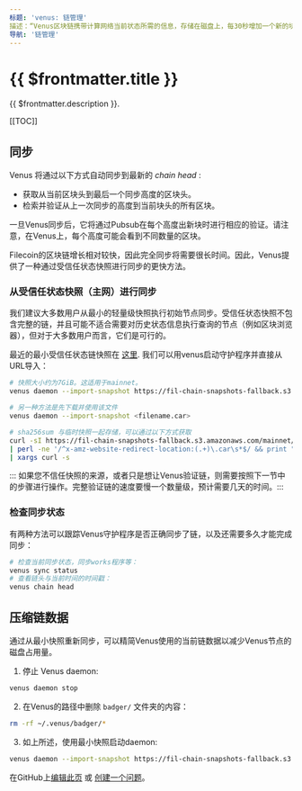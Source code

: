 ```yaml
---
标题: 'venus: 链管理'
描述：“Venus区块链携带计算网络当前状态所需的信息，存储在磁盘上，每30秒增加一个新的块。本指南解释了如何管理th链的几个方面。”
导航: '链管理'
---
```


# {{ $frontmatter.title }}

{{ $frontmatter.description }}.

[[TOC]]

## 同步

Venus 将通过以下方式自动同步到最新的 _chain head_ :

- 获取从当前区块头到最后一个同步高度的区块头。
- 检索并验证从上一次同步的高度到当前块头的所有区块。

一旦Venus同步后，它将通过Pubsub在每个高度出新块时进行相应的验证。请注意，在Venus上，每个高度可能会看到不同数量的区块。

Filecoin的区块链增长相对较快，因此完全同步将需要很长时间。因此，Venus提供了一种通过受信任状态快照进行同步的更快方法。

### 从受信任状态快照（主网）进行同步

我们建议大多数用户从最小的轻量级快照执行初始节点同步。受信任状态快照不包含完整的链，并且可能不适合需要对历史状态信息执行查询的节点（例如区块浏览器），但对于大多数用户而言，它们是可行的。

最近的最小受信任状态链快照在 [这里](https://fil-chain-snapshots-fallback.s3.amazonaws.com/mainnet/minimal_finality_stateroots_latest.car). 我们可以用venus启动守护程序并直接从URL导入：

```sh
# 快照大小约为7GiB。这适用于mainnet。
venus daemon --import-snapshot https://fil-chain-snapshots-fallback.s3.amazonaws.com/mainnet/minimal_finality_stateroots_latest.car

# 另一种方法是先下载并使用该文件
venus daemon --import-snapshot <filename.car>

# sha256sum 与临时快照一起存储，可以通过以下方式获取
curl -sI https://fil-chain-snapshots-fallback.s3.amazonaws.com/mainnet/minimal_finality_stateroots_latest.car \
| perl -ne '/^x-amz-website-redirect-location:(.+)\.car\s*$/ && print "$1.sha256sum"' \
| xargs curl -s
```

::: 如果您不信任快照的来源，或者只是想让Venus验证链，则需要按照下一节中的步骤进行操作。完整验证链的速度要慢一个数量级，预计需要几天的时间。:::

### 检查同步状态

有两种方法可以跟踪Venus守护程序是否正确同步了链，以及还需要多久才能完成同步：

```sh
# 检查当前同步状态，同步works程序等：
venus sync status
# 查看链头与当前时间的时间戳：
venus chain head
```

## 压缩链数据

通过从最小快照重新同步，可以精简Venus使用的当前链数据以减少Venus节点的磁盘占用量。

1. 停止 Venus daemon:

  ```bash
  venus daemon stop
  ```

2. 在Venus的路径中删除 `badger/` 文件夹的内容：

  ```bash
  rm -rf ~/.venus/badger/*
  ```
  
3. 如上所述，使用最小快照启动daemon:

  ```bash
  venus daemon --import-snapshot https://fil-chain-snapshots-fallback.s3.amazonaws.com/mainnet/minimal_finality_stateroots_latest.car
  ```

在GitHub上[编辑此页](https://github.com/filecoin-project/venus-docs/blob/master/docs/Chain.md) 或 [创建一个问题](https://github.com/filecoin-project/venus-docs/issues)。